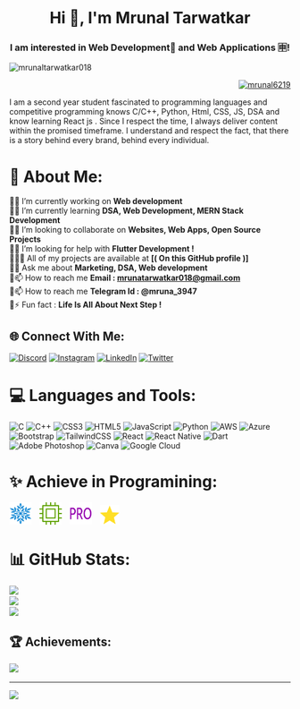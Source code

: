 <img src="https://media.licdn.com/dms/image/D4D16AQG14EQYrEIIyw/profile-displaybackgroundimage-shrink_350_1400/0/1677953164828?e=1687392000&v=beta&t=i7YZ42KCVODiAqQOUiRo1DY2TKix8p9Muqgmn-XCqqo" alt="">

<h1 align="center">Hi 👋, I'm Mrunal Tarwatkar</h1>
<h3 align="center">I am interested in Web Development📱 and Web Applications 🈸!</h3>

<p align="left"> <img src="https://komarev.com/ghpvc/?username=mrunaltarwatkar018&label=Profile%20views&color=0e75b6&style=flat" alt="mrunaltarwatkar018" /> </p>

<p align="right"> <a href="https://twitter.com/mrunal6219" target="blank"><img src="https://img.shields.io/twitter/follow/mrunal6219?logo=twitter&style=for-the-badge" alt="mrunal6219" /></a> </p>


I am a second year student fascinated to programming languages and competitive programming knows C/C++, Python, Html, CSS, JS, DSA and know learning React js . Since I respect the time, I always deliver content within the promised timeframe. I understand and respect the fact, that there is a story behind every brand, behind every individual.

# 💫 About Me:
🔹🔭 I’m currently working on **Web development** <br>
🔹🌱 I’m currently learning **DSA, Web Development, MERN Stack Development** <br>
🔹👯 I’m looking to collaborate on **Websites, Web Apps, Open Source Projects** <br>
🔹🤝 I’m looking for help with **Flutter Development !** <br>
🔹👨‍💻 All of my projects are available at **[( On this GitHub profile )]** <br>
🔹💬 Ask me about **Marketing, DSA, Web development** <br>
🔹📫 How to reach me **Email : mrunatarwatkar018@gmail.com** <br>
🔹📫 How to reach me **Telegram Id : @mruna_3947** <br>
🔹⚡ Fun fact : **Life Is All About Next Step !**


## 🌐 Connect With Me:
[![Discord](https://img.shields.io/badge/Discord-%237289DA.svg?logo=discord&logoColor=white)](https://discord.gg/9nB2f8aNnQ) [![Instagram](https://img.shields.io/badge/Instagram-%23E4405F.svg?logo=Instagram&logoColor=white)](https://instagram.com/@itz_mruna_018) [![LinkedIn](https://img.shields.io/badge/LinkedIn-%230077B5.svg?logo=linkedin&logoColor=white)](https://linkedin.com/in/mrunal-tarwatkar-ba0454239) [![Twitter](https://img.shields.io/badge/Twitter-%231DA1F2.svg?logo=Twitter&logoColor=white)](https://twitter.com/@mrunal6219) 

# 💻 Languages and Tools: <!--Tech Stack:-->
![C](https://img.shields.io/badge/c-%2300599C.svg?style=flat&logo=c&logoColor=white) ![C++](https://img.shields.io/badge/c++-%2300599C.svg?style=flat&logo=c%2B%2B&logoColor=white) ![CSS3](https://img.shields.io/badge/css3-%231572B6.svg?style=flat&logo=css3&logoColor=white) ![HTML5](https://img.shields.io/badge/html5-%23E34F26.svg?style=flat&logo=html5&logoColor=white) ![JavaScript](https://img.shields.io/badge/javascript-%23323330.svg?style=flat&logo=javascript&logoColor=%23F7DF1E) ![Python](https://img.shields.io/badge/python-3670A0?style=flat&logo=python&logoColor=ffdd54) ![AWS](https://img.shields.io/badge/AWS-%23FF9900.svg?style=flat&logo=amazon-aws&logoColor=white) ![Azure](https://img.shields.io/badge/azure-%230072C6.svg?style=flat&logo=azure-devops&logoColor=white) ![Bootstrap](https://img.shields.io/badge/bootstrap-%23563D7C.svg?style=flat&logo=bootstrap&logoColor=white) ![TailwindCSS](https://img.shields.io/badge/tailwindcss-%2338B2AC.svg?style=flat&logo=tailwind-css&logoColor=white) ![React](https://img.shields.io/badge/react-%2320232a.svg?style=flat&logo=react&logoColor=%2361DAFB) ![React Native](https://img.shields.io/badge/react_native-%2320232a.svg?style=flat&logo=react&logoColor=%2361DAFB) ![Dart](https://img.shields.io/badge/dart-%230175C2.svg?style=flat&logo=dart&logoColor=white) ![Adobe Photoshop](https://img.shields.io/badge/adobephotoshop-%2331A8FF.svg?style=flat&logo=adobephotoshop&logoColor=white) ![Canva](https://img.shields.io/badge/Canva-%2300C4CC.svg?style=flat&logo=Canva&logoColor=white) ![Google Cloud](https://img.shields.io/badge/Google%20Cloud-%234285F4.svg?style=flat&logo=google-cloud&logoColor=white)

# ✨ Achieve in Programining:
<a href='https://archiveprogram.github.com/'><img src='https://raw.githubusercontent.com/acervenky/animated-github-badges/master/assets/acbadge.gif' width='40' height='40'></a> <a href='https://docs.github.com/en/developers'><img src='https://raw.githubusercontent.com/acervenky/animated-github-badges/master/assets/devbadge.gif' width='40' height='40'></a> <a href='https://github.com/pricing'><img src='https://raw.githubusercontent.com/acervenky/animated-github-badges/master/assets/pro.gif' width='40' height='40'></a> <a href='https://stars.github.com/'><img src='https://raw.githubusercontent.com/acervenky/animated-github-badges/master/assets/starbadge.gif' width='35' height='35'></a> 

# 📊 GitHub Stats:
![](https://github-readme-stats.vercel.app/api?username=mrunaltarwatkar018&theme=dark&hide_border=false&include_all_commits=false&count_private=false)<br/>
![](https://github-readme-streak-stats.herokuapp.com/?user=mrunaltarwatkar018&theme=dark&hide_border=false)<br/>
![](https://github-readme-stats.vercel.app/api/top-langs/?username=mrunaltarwatkar018&theme=dark&hide_border=false&include_all_commits=false&count_private=false&layout=compact)

## 🏆 Achievements: <!--GitHub Trophies-->
![](https://github-profile-trophy.vercel.app/?username=mrunaltarwatkar018&theme=radical&no-frame=false&no-bg=true&margin-w=4)

---
[![](https://visitcount.itsvg.in/api?id=mrunaltarwatkar018&icon=0&color=0)](https://visitcount.itsvg.in)

<!-- Proudly created with GPRM ( https://gprm.itsvg.in ) -->

